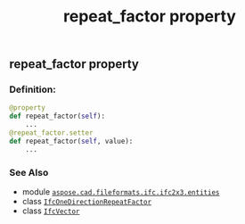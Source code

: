 ﻿---
title: repeat_factor property
second_title: Aspose.CAD for Python via .NET API References
description: 
type: docs
weight: 60
url: /python-net/aspose.cad.fileformats.ifc.ifc2x3.entities/ifconedirectionrepeatfactor/repeat_factor/
is_root: false
---

## repeat_factor property

### Definition:
```python
@property
def repeat_factor(self):
    ...
@repeat_factor.setter
def repeat_factor(self, value):
    ...
```

### See Also
* module [`aspose.cad.fileformats.ifc.ifc2x3.entities`](../../)
* class [`IfcOneDirectionRepeatFactor`](/cad/python-net/aspose.cad.fileformats.ifc.ifc2x3.entities/ifconedirectionrepeatfactor)
* class [`IfcVector`](/cad/python-net/aspose.cad.fileformats.ifc.ifc2x3.entities/ifcvector)

